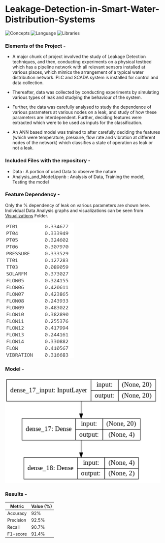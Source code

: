 # Leakage-Detection-in-Smart-Water-Distribution-Systems


![Concepts](https://img.shields.io/badge/Concepts-Deep_Learning-blue)
![Language](https://img.shields.io/badge/Language-Python-red)
![Libraries](https://img.shields.io/badge/Libraries-Keras,_Tensorflow,_Scikit_Learn-green)



### Elements of the Project -

- A major chunk of project involved the study of Leakage Detection techniques, and then, conducting experiments on a physical testbed which has a pipeline network with all relevant sensors installed at various places, which mimics the arrangement of a typical water distribution network. PLC and SCADA system is installed for control and data collection.

- Thereafter, data was collected by conducting experiments by simulating various types of leak and studying the behaviour of the system.

- Further, the data was carefully analysed to study the dependence of various parameters at various nodes on a leak, and study of how these parameters are interdependent. Further, deciding features were extracted which were to be used as inputs for the classification.

- An ANN based model was trained to after carefully deciding the features (which were temperature, pressure, flow rate and vibration at different nodes of the network) which classifies a state of operation as leak or not a leak.

### Included Files with the repository -
- Data : A portion of used Data to observe the nature
- Analysis_and_Model.ipynb : Analysis of Data, Training the model, Testing the model

### Feature Dependency -

Only the % dependency of leak on various parameters are shown here. Individual Data Analysis graphs and visualizations can be seen from [Visualizations](https://github.com/neelabhsinha/Leakage-Detection-in-Smart-Water-Distribution-Systems/tree/master/Visualizations) Folder.

<img src="/Visualizations/Feature Extraction.PNG"/>

### Model -

<img src="/Visualizations/Model Block.PNG"/>


### Results -

Metric | Value (%)
-------|----------
Accuracy | 92%
Precision | 92.5%
Recall | 90.7%
F1-score | 91.4%
